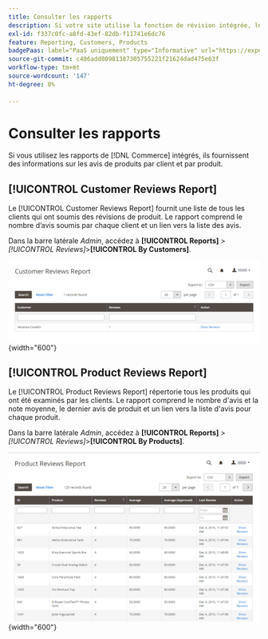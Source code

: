 ```yaml
---
title: Consulter les rapports
description: Si votre site utilise la fonction de révision intégrée, les rapports de révision fournissent des informations sur les révisions de produits par client et par produit.
exl-id: f337c0fc-a8fd-43ef-82db-f11741e6dc76
feature: Reporting, Customers, Products
badgePaas: label="PaaS uniquement" type="Informative" url="https://experienceleague.adobe.com/en/docs/commerce/user-guides/product-solutions" tooltip="S’applique uniquement aux projets Adobe Commerce on Cloud (infrastructure PaaS gérée par Adobe) et aux projets On-premise."
source-git-commit: c406add80981387305755221f21624dad475e63f
workflow-type: tm+mt
source-wordcount: '147'
ht-degree: 0%

---
```


# Consulter les rapports

Si vous utilisez les rapports de [!DNL Commerce] intégrés, ils fournissent des informations sur les avis de produits par client et par produit.

## [!UICONTROL Customer Reviews Report]

Le [!UICONTROL Customer Reviews Report] fournit une liste de tous les clients qui ont soumis des révisions de produit. Le rapport comprend le nombre d’avis soumis par chaque client et un lien vers la liste des avis.

Dans la barre latérale _Admin_, accédez à **[!UICONTROL Reports]** > _[!UICONTROL Reviews]_>**[!UICONTROL By Customers]**.

![Consulter Le Rapport Par Les Clients](./assets/customer-reviews.png){width="600"}

## [!UICONTROL Product Reviews Report]

Le [!UICONTROL Product Reviews Report] répertorie tous les produits qui ont été examinés par les clients. Le rapport comprend le nombre d&#39;avis et la note moyenne, le dernier avis de produit et un lien vers la liste d&#39;avis pour chaque produit.

Dans la barre latérale _Admin_, accédez à **[!UICONTROL Reports]** > _[!UICONTROL Reviews]_>**[!UICONTROL By Products]**.

![Rapport de révision par produit](./assets/product-reviews.png){width="600"}
